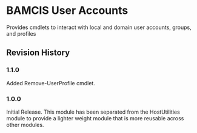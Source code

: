 # BAMCIS User Accounts

Provides cmdlets to interact with local and domain user accounts, groups, and profiles

## Revision History

### 1.1.0
Added Remove-UserProfile cmdlet.

### 1.0.0
Initial Release. This module has been separated from the HostUtilities module to provide a lighter weight module that is more reusable across other modules.